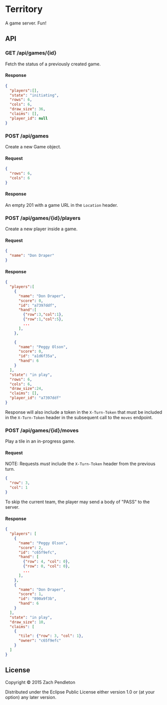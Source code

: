 # Territory

A game server. Fun!

## API

### GET /api/games/{id}

Fetch the status of a previously created game.

#### Response

```json
{
  "players":[],
  "state": "initiating",
  "rows": 6,
  "cols": 6,
  "draw_size": 36,
  "claims": [],
  "player_id": null
}
```

### POST /api/games

Create a new Game object.

#### Request

```json
{
  "rows": 6,
  "cols": 6
}
```

#### Response

An empty 201 with a game URL in the `Location` header.

### POST /api/games/{id}/players

Create a new player inside a game.

#### Request

```json
{
  "name": "Don Draper"
}
```

#### Response

```json
{
  "players":[
    {
      "name": "Don Draper",
      "score": 0,
      "id": "a7397ddf",
      "hand":[
        {"row":3,"col":1},
        {"row":1,"col":5},
        ...
      ],
    },

    {
      "name": "Peggy Olson",
      "score": 0,
      "id": "a1d6f35a",
      "hand": 6
    }
  ],
  "state": "in play",
  "rows": 6,
  "cols": 6,
  "draw_size":24,
  "claims": [],
  "player_id": "a7397ddf"
}
```

Response will also include a token in the `X-Turn-Token` that must be included
in the `X-Turn-Token` header in the subsequent call to the `moves` endpoint.

### POST /api/games/{id}/moves

Play a tile in an in-progress game.

#### Request

NOTE: Requests _must_ include the `X-Turn-Token` header from the previous turn.

```json
{
  "row": 3,
  "col": 1
}
```

To skip the current team, the player may send a body of "PASS" to the server.

#### Response

```json
{
  "players": [
    {
      "name": "Peggy Olson",
      "score": 2,
      "id": "c65f9efc",
      "hand": [
        {"row": 4, "col": 0},
        {"row": 0, "col": 0},
        ...
      ],
    },
    {
      "name": "Don Draper",
      "score": 1,
      "id": "890a9f3b",
      "hand": 6
    }
  ],
  "state": "in play",
  "draw_size": 10,
  "claims": [
    {
      "tile": {"row": 3, "col": 1},
      "owner": "c65f9efc"
    }
  ]
}
```

## License

Copyright © 2015 Zach Pendleton

Distributed under the Eclipse Public License either version 1.0 or (at
your option) any later version.
